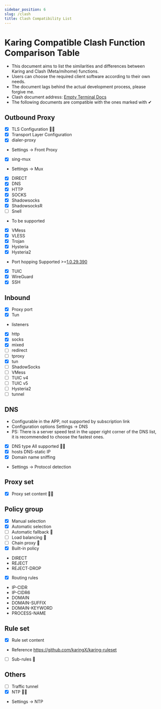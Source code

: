 ```yaml
---
sidebar_position: 6
slug: /clash
title: Clash Compatibility List
---
```


# Karing Compatible Clash Function Comparison Table

- This document aims to list the similarities and differences between Karing and Clash (Meta/mihome) functions.
- Users can choose the required client software according to their own needs.
- The document lags behind the actual development process, please forgive me.
- Clash document address: [Empty Terminal Docs](https://wiki.metacubex.one/config/)
- The following documents are compatible with the ones marked with ✔

## Outbound Proxy
- [x] TLS Configuration 🙆‍♂️
- [x] Transport Layer Configuration
- [x] dialer-proxy
- Settings -> Front Proxy
- [x] sing-mux
- Settings -> Mux
- [x] DIRECT
- [x] DNS
- [x] HTTP
- [x] SOCKS
- [x] Shadowsocks
- [x] ShadowsocksR
- [ ] Snell
- To be supported
- [x] VMess
- [x] VLESS
- [x] Trojan
- [x] Hysteria
- [x] Hysteria2
- Port hopping Supported >=[1.0.29.390](https://github.com/KaringX/karing/releases/tag/v1.0.29.390)
- [x] TUIC
- [x] WireGuard
- [x] SSH

## Inbound
- [x] Proxy port
- [x] Tun
- listeners
- [x] http
- [x] socks
- [x] mixed
- [ ] redirect
- [ ] tproxy
- [x] tun
- [ ] ShadowSocks
- [ ] VMess
- [ ] TUIC v4
- [ ] TUIC v5
- [ ] Hysteria2
- [ ] tunnel

## DNS
- Configurable in the APP, not supported by subscription link
- Configuration options Settings -> DNS
- PS: There is a server speed test in the upper right corner of the DNS list, it is recommended to choose the fastest ones.
- [x] DNS type All supported 🙆‍♂️
- [x] hosts DNS-static IP
- [x] Domain name sniffing
- Settings -> Protocol detection

## Proxy set
- [x] Proxy set content 🙆‍♂️

## Policy group
- [x] Manual selection
- [x] Automatic selection
- [ ] Automatic fallback 🙅
- [ ] Load balancing 🙅
- [ ] Chain proxy 🙅
- [x] Built-in policy
- DIRECT
- REJECT
- REJECT-DROP
- [x] Routing rules
- IP-CIDR
- IP-CIDR6
- DOMAIN
- DOMAIN-SUFFIX
- DOMAIN-KEYWORD
- PROCESS-NAME

## Rule set
- [x] Rule set content
- Reference https://github.com/karingX/karing-ruleset
- [ ] Sub-rules 🙅

## Others
- [ ] Traffic tunnel
- [x] NTP 🙆‍♂️
- Settings -> NTP